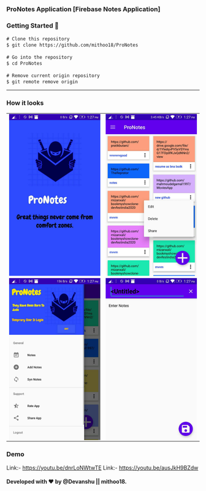 ### ProNotes Application [Firebase Notes Application]

### Getting Started 🚀

```
# Clone this repository
$ git clone https://github.com/mithoo18/ProNotes

# Go into the repository
$ cd ProNotes

# Remove current origin repository
$ git remote remove origin
```

---

### How it looks 
<table>
<tr>
  <td><img align="left" src="https://github.com/mithoo18/ProNotes/blob/master/gitimg/2.jpg" alt="Splash Screen" /></td>

<td><img align="right" src="https://github.com/mithoo18/ProNotes/blob/master/gitimg/1.jpg" alt="Main Screen" /></td>
</tr>
<tr>
  <td><img align="left" src="https://github.com/mithoo18/ProNotes/blob/master/gitimg/4.jpg" alt="Navigation Drawer" /></td>

<td><img align="right" src="https://github.com/mithoo18/ProNotes/blob/master/gitimg/3.jpg" alt="Add Notes" /></td>
</tr>
</table>

### Demo

Link:- https://youtu.be/dnrLoNWtwTE
Link:- https://youtu.be/ausJkH9BZdw

#### Developed with ❤ by @Devanshu || mithoo18.

